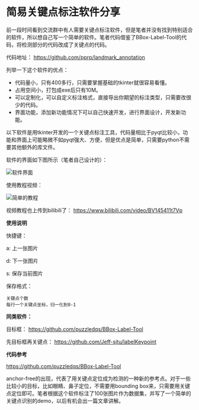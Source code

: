 # 简易关键点标注软件分享

前一段时间看到交流群中有人需要关键点标注软件，但是笔者并没有找到特别适合的软件，所以想自己写一个简单的软件。笔者代码借鉴了BBox-Label-Tool的代码，将检测部分的代码改成了关键点的代码。

代码地址： https://github.com/pprp/landmark_annotation 

列举一下这个软件的优点：

- 代码量小，只有400多行，只需要掌握基础的tkinter就很容易看懂。
- 占用空间小，打包成exe后只有10M。
- 可以定制化，可以自定义标注格式，直接导出你期望的标注类型，只需要改很少的代码。
- 界面功能，添加新功能情况下可以自己快速开发，进行界面设计，开发新功能。

以下软件是用tkinter开发的一个关键点标注工具，代码量相比于pyqt比较小，功能和界面上可能略微不如pyqt强大、方便，但是优点是简单，只需要python不需要其他额外的库文件。

软件的界面如下图所示（笔者自己设计的）：



![软件界面](https://img-blog.csdnimg.cn/20200430202344161.png?x-oss-process=image/watermark,type_ZmFuZ3poZW5naGVpdGk,shadow_10,text_aHR0cHM6Ly9ibG9nLmNzZG4ubmV0L0REX1BQX0pK,size_16,color_FFFFFF,t_70)

使用教程视频：

![简单的教程](https://img-blog.csdnimg.cn/20200430200728915.gif)

视频教程也上传到bilibili了： https://www.bilibili.com/video/BV145411t7Vp 

**使用说明**

快捷键：

a: 上一张图片

d: 下一张图片

s: 保存当前图片

保存格式：

```
关键点个数
每行一个关键点坐标，归一化到0-1
```

**同类软件：**

目标框： https://github.com/puzzledqs/BBox-Label-Tool 

先目标框再关键点： https://github.com/Jeff-sjtu/labelKeypoint 

**代码参考**

https://github.com/puzzledqs/BBox-Label-Tool 



anchor-free的出现，代表了用关键点定位成为检测的一种新的参考点。对于一些比较小的目标，比如眼睛、鼻子定位，不需要用bounding box来，只需要用关键点定位即可。笔者根据这个软件标注了100张图片作为数据集，并写了一个简单的关键点识别的demo，以后有机会出一篇文章讲解。

